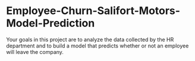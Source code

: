 # Employee-Churn-Salifort-Motors-Model-Prediction
Your goals in this project are to analyze the data collected by the HR department and to build a model that predicts whether or not an employee will leave the company.
